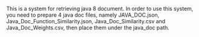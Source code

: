 This is a system for retrieving java 8 document.
In order to use this system, you need to prepare 4 java doc files, namely JAVA_DOC.json, Java_Doc_Function_Similarity.json, Java_Doc_Similarity.csv and Java_Doc_Weights.csv, then place them under the java_doc path.
